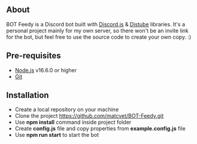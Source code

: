 ## About

BOT Feedy is a Discord bot built with [Discord.js](https://discord.js.org/#/) & [Distube](https://distube.js.org/#/) libraries. It's a personal project mainly for my own server, so there won't be an invite link for the bot, but feel free to use the source code to create your own copy. :)

## Pre-requisites

- [Node.js](https://nodejs.org/en/) v16.6.0 or higher
- [Git](https://git-scm.com/)

## Installation

- Create a local repository on your machine
- Clone the project https://github.com/matcvet/BOT-Feedy.git
- Use <b>npm install</b> command inside project folder
- Create <b>config.js</b> file and copy properties from <b>example.config.js</b> file
- Use <b>npm run start</b> to start the bot


